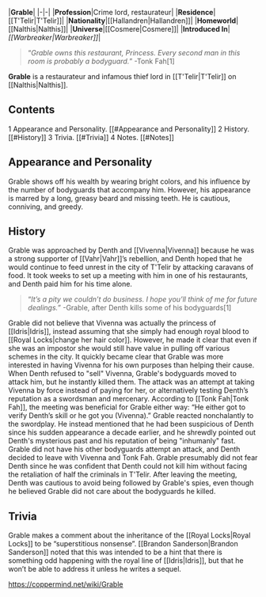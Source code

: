|**Grable**|
|-|-|
|**Profession**|Crime lord, restaurateur|
|**Residence**|[[T'Telir\|T'Telir]]|
|**Nationality**|[[Hallandren\|Hallandren]]|
|**Homeworld**|[[Nalthis\|Nalthis]]|
|**Universe**|[[Cosmere\|Cosmere]]|
|**Introduced In**|*[[Warbreaker\|Warbreaker]]*|

>“*Grable owns this restaurant, Princess. Every second man in this room is probably a bodyguard.*”
\-Tonk Fah[1]


**Grable** is a restaurateur and infamous thief lord in [[T'Telir\|T'Telir]] on [[Nalthis\|Nalthis]].

## Contents

1 Appearance and Personality. [[#Appearance and Personality]] 
2 History. [[#History]] 
3 Trivia. [[#Trivia]] 
4 Notes. [[#Notes]] 


## Appearance and Personality
Grable shows off his wealth by wearing bright colors, and his influence by the number of bodyguards that accompany him. However, his appearance is marred by a long, greasy beard and missing teeth. He is cautious, conniving, and greedy.

## History
Grable was approached by Denth and [[Vivenna\|Vivenna]] because he was a strong supporter of [[Vahr\|Vahr]]’s rebellion, and Denth hoped that he would continue to feed unrest in the city of T'Telir by attacking caravans of food. It took weeks to set up a meeting with him in one of his restaurants, and Denth paid him for his time alone.

>“*It’s a pity we couldn’t do business. I hope you’ll think of me for future dealings.*”
\-Grable, after Denth kills some of his bodyguards[1]

Grable did not believe that Vivenna was actually the princess of [[Idris\|Idris]], instead assuming that she simply had enough royal blood to [[Royal Locks\|change her hair color]]. However, he made it clear that even if she was an impostor she would still have value in pulling off various schemes in the city. It quickly became clear that Grable was more interested in having Vivenna for his own purposes than helping their cause.
When Denth refused to "sell" Vivenna, Grable's bodyguards moved to attack him, but he instantly killed them. The attack was an attempt at taking Vivenna by force instead of paying for her, or alternatively testing Denth’s reputation as a swordsman and mercenary. According to [[Tonk Fah\|Tonk Fah]], the meeting was beneficial for Grable either way: “He either got to verify Denth’s skill or he got you (Vivenna).”
Grable reacted nonchalantly to the swordplay. He instead mentioned that he had been suspicious of Denth since his sudden appearance a decade earlier, and he shrewdly pointed out Denth's mysterious past and his reputation of being "inhumanly" fast. Grable did not have his other bodyguards attempt an attack, and Denth decided to leave with Vivenna and Tonk Fah. Grable presumably did not fear Denth since he was confident that Denth could not kill him without facing the retaliation of half the criminals in T'Telir. After leaving the meeting, Denth was cautious to avoid being followed by Grable's spies, even though he believed Grable did not care about the bodyguards he killed.

## Trivia
Grable makes a comment about the inheritance of the [[Royal Locks\|Royal Locks]] to be “superstitious nonsense”. [[Brandon Sanderson\|Brandon Sanderson]] noted that this was intended to be a hint that there is something odd happening with the royal line of [[Idris\|Idris]], but that he won’t be able to address it unless he writes a sequel.


https://coppermind.net/wiki/Grable